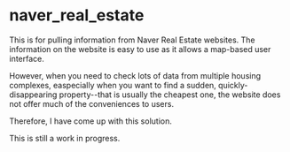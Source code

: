 # naver_real_estate

This is for pulling information from Naver Real Estate websites.
The information on the website is easy to use as it allows a map-based user interface.

However, when you need to check lots of data from multiple housing complexes, easpecially when you want to find a sudden, quickly-disappearing property--that is usually the cheapest one, the website does not offer much of the conveniences to users.

Therefore, I have come up with this solution.

This is still a work in progress.
